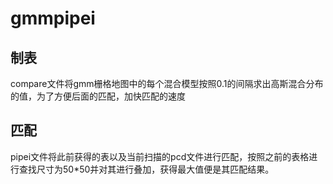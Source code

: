 # gmmpipei
## 制表
compare文件将gmm栅格地图中的每个混合模型按照0.1的间隔求出高斯混合分布的值，为了方便后面的匹配，加快匹配的速度
## 匹配
pipei文件将此前获得的表以及当前扫描的pcd文件进行匹配，按照之前的表格进行查找尺寸为50*50并对其进行叠加，获得最大值便是其匹配结果。
